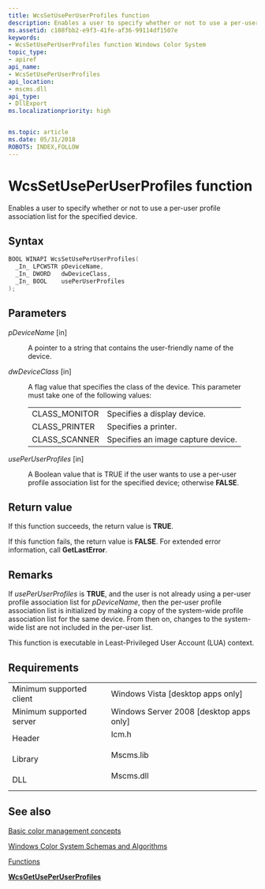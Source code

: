 ```yaml
---
title: WcsSetUsePerUserProfiles function
description: Enables a user to specify whether or not to use a per-user profile association list for the specified device.
ms.assetid: c108fbb2-e9f3-41fe-af36-99114df1507e
keywords:
- WcsSetUsePerUserProfiles function Windows Color System
topic_type:
- apiref
api_name:
- WcsSetUsePerUserProfiles
api_location:
- mscms.dll
api_type:
- DllExport
ms.localizationpriority: high


ms.topic: article
ms.date: 05/31/2018
ROBOTS: INDEX,FOLLOW
---
```


# WcsSetUsePerUserProfiles function

Enables a user to specify whether or not to use a per-user profile association list for the specified device.

## Syntax


```C++
BOOL WINAPI WcsSetUsePerUserProfiles(
  _In_ LPCWSTR pDeviceName,
  _In_ DWORD   dwDeviceClass,
  _In_ BOOL    usePerUserProfiles
);
```



## Parameters

<dl> <dt>

*pDeviceName* \[in\]
</dt> <dd>

A pointer to a string that contains the user-friendly name of the device.

</dd> <dt>

*dwDeviceClass* \[in\]
</dt> <dd>

A flag value that specifies the class of the device. This parameter must take one of the following values:



|                |                                    |
|----------------|------------------------------------|
| CLASS\_MONITOR | Specifies a display device.        |
| CLASS\_PRINTER | Specifies a printer.               |
| CLASS\_SCANNER | Specifies an image capture device. |



 

</dd> <dt>

*usePerUserProfiles* \[in\]
</dt> <dd>

A Boolean value that is TRUE if the user wants to use a per-user profile association list for the specified device; otherwise **FALSE**.

</dd> </dl>

## Return value

If this function succeeds, the return value is **TRUE**.

If this function fails, the return value is **FALSE**. For extended error information, call **GetLastError**.

## Remarks

If *usePerUserProfiles* is **TRUE**, and the user is not already using a per-user profile association list for *pDeviceName*, then the per-user profile association list is initialized by making a copy of the system-wide profile association list for the same device. From then on, changes to the system-wide list are not included in the per-user list.

This function is executable in Least-Privileged User Account (LUA) context.

## Requirements



|                                     |                                                                                      |
|-------------------------------------|--------------------------------------------------------------------------------------|
| Minimum supported client<br/> | Windows Vista \[desktop apps only\]<br/>                                       |
| Minimum supported server<br/> | Windows Server 2008 \[desktop apps only\]<br/>                                 |
| Header<br/>                   | <dl> <dt>Icm.h</dt> </dl>     |
| Library<br/>                  | <dl> <dt>Mscms.lib</dt> </dl> |
| DLL<br/>                      | <dl> <dt>Mscms.dll</dt> </dl> |



## See also

<dl> <dt>

[Basic color management concepts](basic-color-management-concepts.md)
</dt> <dt>

[Windows Color System Schemas and Algorithms](windows-color-system-schemas-and-algorithms.md)
</dt> <dt>

[Functions](functions.md)
</dt> <dt>

[**WcsGetUsePerUserProfiles**](wcsgetuseperuserprofiles.md)
</dt> </dl>

 

 





